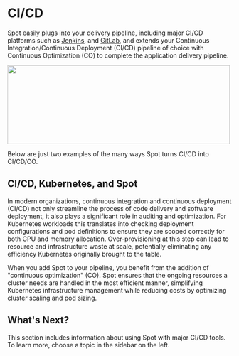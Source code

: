 # CI/CD

Spot easily plugs into your delivery pipeline, including major CI/CD platforms such as [Jenkins](tools-and-provisioning/ci-cd/jenkins.md), and [GitLab](tools-and-provisioning/ci-cd/gitlab.md), and extends your Continuous Integration/Continuous Deployment (CI/CD) pipeline of choice with Continuous Optimization (CO) to complete the application delivery pipeline.

<img src="/connect-your-cloud-provider/_media/introduction-to-spot-03a.png" width="500" height="177" />

Below are just two examples of the many ways Spot turns CI/CD into CI/CD/CO.

## CI/CD, Kubernetes, and Spot

In modern organizations, continuous integration and continuous deployment (CI/CD) not only streamline the process of code delivery and software deployment, it also plays a significant role in auditing and optimization. For Kubernetes workloads this translates into checking deployment configurations and pod definitions to ensure they are scoped correctly for both CPU and memory allocation. Over-provisioning at this step can lead to resource and infrastructure waste at scale, potentially eliminating any efficiency Kubernetes originally brought to the table.

When you add Spot to your pipeline, you benefit from the addition of "continuous optimization" (CO). Spot ensures that the ongoing resources a cluster needs are handled in the most efficient manner, simplifying Kubernetes infrastructure management while reducing costs by optimizing cluster scaling and pod sizing.

## What's Next?

This section includes information about using Spot with major CI/CD tools. To learn more, choose a topic in the sidebar on the left.

